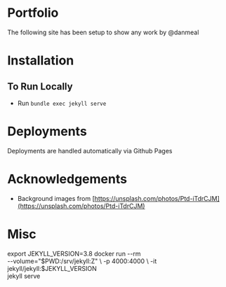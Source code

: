 # Portfolio
The following site has been setup to show any work by @danmeal

# Installation

## To Run Locally
- Run `bundle exec jekyll serve`

# Deployments
Deployments are handled automatically via Github Pages

# Acknowledgements
- Background images from [https://unsplash.com/photos/Ptd-iTdrCJM](https://unsplash.com/photos/Ptd-iTdrCJM)

# Misc
export JEKYLL_VERSION=3.8
docker run --rm \
  --volume="$PWD:/srv/jekyll:Z" \
  -p 4000:4000 \
  -it jekyll/jekyll:$JEKYLL_VERSION \
  jekyll serve